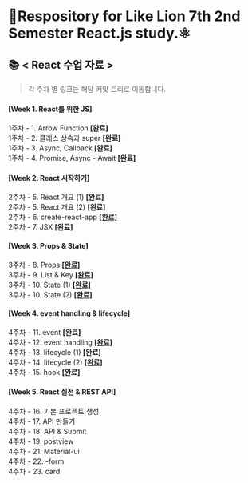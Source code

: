 # 🦁Respository for Like Lion 7th 2nd Semester React.js study.⚛

## 📚 < React 수업 자료 >

> 각 주차 별 링크는 해당 커밋 트리로 이동합니다.

#### [Week 1. React를 위한 JS]<br/>

1주차 - 1. Arrow Function **[완료]**<br/>
1주차 - 2. 클래스 상속과 super **[완료]**<br/>
1주차 - 3. Async, Callback **[완료]**<br/>
1주차 - 4. Promise, Async - Await **[완료]**<br/>

#### [Week 2. React 시작하기]<br/>

2주차 - 5. React 개요 (1) **[완료]**<br/>
2주차 - 5. React 개요 (2) **[완료]**<br/>
2주차 - 6. create-react-app [**[완료]**](https://github.com/CaesiumY/Like-Lion-7th-React/tree/9b77a8cf46fd64ef38252a9b2f92fe1f8ad36e6a) <br/>
2주차 - 7. JSX **[완료]** <br/>

#### [Week 3. Props & State]<br/>

3주차 - 8. Props [**[완료]**](https://github.com/CaesiumY/Like-Lion-7th-React/tree/31798a5388f67b0c8fbeb7877545269f25c34dbc)<br/>
3주차 - 9. List & Key [**[완료]**](https://github.com/CaesiumY/Like-Lion-7th-React/tree/4650b1aa2ab337ae4e63404c5b9d40fc7149b19d)<br/>
3주차 - 10. State (1) [**[완료]**](https://github.com/CaesiumY/Like-Lion-7th-React/tree/026ad605dc9ff8c52f13f104fd76ee5fd8eb7662) <br/>
3주차 - 10. State (2) [**[완료]**](https://github.com/CaesiumY/Like-Lion-7th-React/tree/24e1c27775433cd163c1d4561b65f29d6ece2e3d) <br/>

#### [Week 4. event handling & lifecycle]<br/>

4주차 - 11. event **[완료]**<br/>
4주차 - 12. event handling [**[완료]**](https://github.com/CaesiumY/Like-Lion-7th-React/tree/3d1be18a53fb8b5e08801dd27d7f8b6245114167)<br/>
4주차 - 13. lifecycle (1) **[완료]**<br/>
4주차 - 14. lifecycle (2) [**[완료]**](https://github.com/CaesiumY/Like-Lion-7th-React/tree/896851c9018742129098ced474cc2ea222ad41dd)<br/>
4주차 - 15. hook **[완료]**<br/>

#### [Week 5. React 실전 & REST API]<br/>

4주차 - 16. 기본 프로젝트 생성 <br/>
4주차 - 17. API 만들기 <br/>
4주차 - 18. API & Submit <br/>
4주차 - 19. postview <br/>
4주차 - 21. Material-ui <br/>
4주차 - 22. -form <br/>
4주차 - 23. card <br/>
